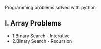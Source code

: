 Programming problems solved with python

## I. Array Problems
* 1.Binary Search - Interative
* 2.Binary Search - Recursion
